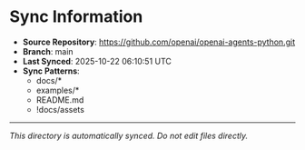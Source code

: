 # Sync Information

- **Source Repository**: https://github.com/openai/openai-agents-python.git
- **Branch**: main
- **Last Synced**: 2025-10-22 06:10:51 UTC
- **Sync Patterns**:
  - docs/*
  - examples/*
  - README.md
  - !docs/assets

---
*This directory is automatically synced. Do not edit files directly.*
